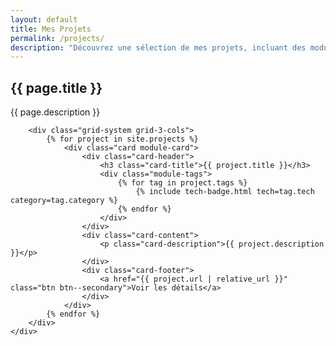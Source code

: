 ```yaml
---
layout: default
title: Mes Projets
permalink: /projects/
description: "Découvrez une sélection de mes projets, incluant des modules PrestaShop sur mesure, des frameworks internes et des solutions innovantes développées chez Business Tech."
---
```


<section class="section">
    <div class="container">
        <div class="section-header">
            <h1>{{ page.title }}</h1>
            <p class="section-subtitle">{{ page.description }}</p>
        </div>

        <div class="grid-system grid-3-cols">
            {% for project in site.projects %}
                <div class="card module-card">
                    <div class="card-header">
                        <h3 class="card-title">{{ project.title }}</h3>
                        <div class="module-tags">
                            {% for tag in project.tags %}
                                {% include tech-badge.html tech=tag.tech category=tag.category %}
                            {% endfor %}
                        </div>
                    </div>
                    <div class="card-content">
                        <p class="card-description">{{ project.description }}</p>
                    </div>
                    <div class="card-footer">
                        <a href="{{ project.url | relative_url }}" class="btn btn--secondary">Voir les détails</a>
                    </div>
                </div>
            {% endfor %}
        </div>
    </div>
</section>